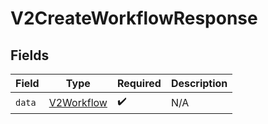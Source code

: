 # V2CreateWorkflowResponse


## Fields

| Field                                           | Type                                            | Required                                        | Description                                     |
| ----------------------------------------------- | ----------------------------------------------- | ----------------------------------------------- | ----------------------------------------------- |
| `data`                                          | [V2Workflow](../../models/shared/V2Workflow.md) | :heavy_check_mark:                              | N/A                                             |